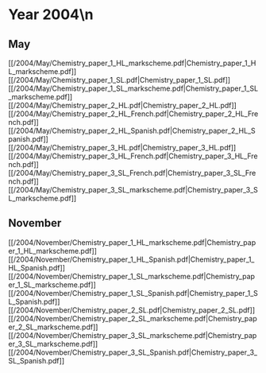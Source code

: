 # Year 2004\n
## May
[[/2004/May/Chemistry_paper_1_HL_markscheme.pdf|Chemistry_paper_1_HL_markscheme.pdf]]
[[/2004/May/Chemistry_paper_1_SL.pdf|Chemistry_paper_1_SL.pdf]]
[[/2004/May/Chemistry_paper_1_SL_markscheme.pdf|Chemistry_paper_1_SL_markscheme.pdf]]
[[/2004/May/Chemistry_paper_2_HL.pdf|Chemistry_paper_2_HL.pdf]]
[[/2004/May/Chemistry_paper_2_HL_French.pdf|Chemistry_paper_2_HL_French.pdf]]
[[/2004/May/Chemistry_paper_2_HL_Spanish.pdf|Chemistry_paper_2_HL_Spanish.pdf]]
[[/2004/May/Chemistry_paper_3_HL.pdf|Chemistry_paper_3_HL.pdf]]
[[/2004/May/Chemistry_paper_3_HL_French.pdf|Chemistry_paper_3_HL_French.pdf]]
[[/2004/May/Chemistry_paper_3_SL_French.pdf|Chemistry_paper_3_SL_French.pdf]]
[[/2004/May/Chemistry_paper_3_SL_markscheme.pdf|Chemistry_paper_3_SL_markscheme.pdf]]

## November
[[/2004/November/Chemistry_paper_1_HL_markscheme.pdf|Chemistry_paper_1_HL_markscheme.pdf]]
[[/2004/November/Chemistry_paper_1_HL_Spanish.pdf|Chemistry_paper_1_HL_Spanish.pdf]]
[[/2004/November/Chemistry_paper_1_SL_markscheme.pdf|Chemistry_paper_1_SL_markscheme.pdf]]
[[/2004/November/Chemistry_paper_1_SL_Spanish.pdf|Chemistry_paper_1_SL_Spanish.pdf]]
[[/2004/November/Chemistry_paper_2_SL.pdf|Chemistry_paper_2_SL.pdf]]
[[/2004/November/Chemistry_paper_2_SL_markscheme.pdf|Chemistry_paper_2_SL_markscheme.pdf]]
[[/2004/November/Chemistry_paper_3_SL_markscheme.pdf|Chemistry_paper_3_SL_markscheme.pdf]]
[[/2004/November/Chemistry_paper_3_SL_Spanish.pdf|Chemistry_paper_3_SL_Spanish.pdf]]

